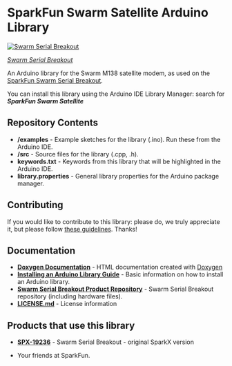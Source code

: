 SparkFun Swarm Satellite Arduino Library
==============================

[![Swarm Serial Breakout](https://cdn.sparkfun.com/assets/parts/1/8/8/6/3/19236-Swarm_Serial_Breakout-01.jpg)](https://www.sparkfun.com/products/19236)

[*Swarm Serial Breakout*](https://www.sparkfun.com/products/19236)

An Arduino library for the Swarm M138 satellite modem, as used on the [SparkFun Swarm Serial Breakout](https://www.sparkfun.com/products/19236).

You can install this library using the Arduino IDE Library Manager: search for _**SparkFun Swarm Satellite**_

## Repository Contents

* **/examples** - Example sketches for the library (.ino). Run these from the Arduino IDE.
* **/src** - Source files for the library (.cpp, .h).
* **keywords.txt** - Keywords from this library that will be highlighted in the Arduino IDE.
* **library.properties** - General library properties for the Arduino package manager.

## Contributing

If you would like to contribute to this library: please do, we truly appreciate it, but please follow [these guidelines](./CONTRIBUTING.md). Thanks!

## Documentation

* **[Doxygen Documentation](https://sparkfun.github.io/SparkFun_Swarm_Satellite_Arduino_Library/)** - HTML documentation created with [Doxygen](https://github.com/doxygen/doxygen)
* **[Installing an Arduino Library Guide](https://learn.sparkfun.com/tutorials/installing-an-arduino-library)** - Basic information on how to install an Arduino library.
* **[Swarm Serial Breakout Product Repository](https://github.com/sparkfun/SparkFun_Swarm_Serial_Breakout)** - Swarm Serial Breakout repository (including hardware files).
* **[LICENSE.md](./LICENSE.md)** - License information

## Products that use this library

* **[SPX-19236](https://www.sparkfun.com/products/19236)** - Swarm Serial Breakout - original SparkX version

- Your friends at SparkFun.
